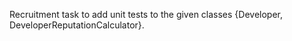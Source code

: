 Recruitment task to add unit tests to the given classes {Developer, DeveloperReputationCalculator}. 
